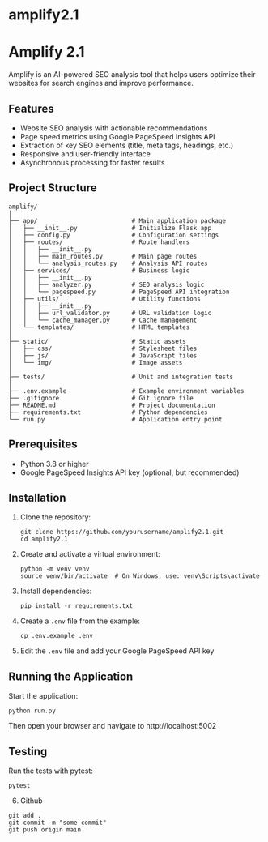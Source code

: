 # amplify2.1
# Amplify 2.1

Amplify is an AI-powered SEO analysis tool that helps users optimize their websites for search engines and improve performance.

## Features

- Website SEO analysis with actionable recommendations
- Page speed metrics using Google PageSpeed Insights API
- Extraction of key SEO elements (title, meta tags, headings, etc.)
- Responsive and user-friendly interface
- Asynchronous processing for faster results

## Project Structure

```
amplify/
│
├── app/                          # Main application package
│   ├── __init__.py               # Initialize Flask app
│   ├── config.py                 # Configuration settings
│   ├── routes/                   # Route handlers
│   │   ├── __init__.py
│   │   ├── main_routes.py        # Main page routes
│   │   └── analysis_routes.py    # Analysis API routes
│   ├── services/                 # Business logic
│   │   ├── __init__.py
│   │   ├── analyzer.py           # SEO analysis logic
│   │   └── pagespeed.py          # PageSpeed API integration
│   ├── utils/                    # Utility functions
│   │   ├── __init__.py
│   │   ├── url_validator.py      # URL validation logic
│   │   └── cache_manager.py      # Cache management
│   └── templates/                # HTML templates 
│
├── static/                       # Static assets
│   ├── css/                      # Stylesheet files
│   ├── js/                       # JavaScript files
│   └── img/                      # Image assets
│
├── tests/                        # Unit and integration tests
│
├── .env.example                  # Example environment variables
├── .gitignore                    # Git ignore file
├── README.md                     # Project documentation
├── requirements.txt              # Python dependencies
└── run.py                        # Application entry point
```

## Prerequisites

- Python 3.8 or higher
- Google PageSpeed Insights API key (optional, but recommended)

## Installation

1. Clone the repository:
   ```
   git clone https://github.com/yourusername/amplify2.1.git
   cd amplify2.1
   ```

2. Create and activate a virtual environment:
   ```
   python -m venv venv
   source venv/bin/activate  # On Windows, use: venv\Scripts\activate
   ```

3. Install dependencies:
   ```
   pip install -r requirements.txt
   ```

4. Create a `.env` file from the example:
   ```
   cp .env.example .env
   ```

5. Edit the `.env` file and add your Google PageSpeed API key

## Running the Application

Start the application:
```
python run.py
```

Then open your browser and navigate to http://localhost:5002

## Testing

Run the tests with pytest:
```
pytest
```
6. Github
```
git add .
git commit -m "some commit"
git push origin main
```